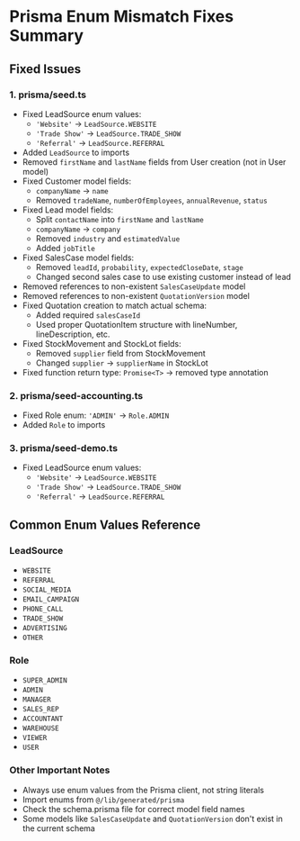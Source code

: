 # Prisma Enum Mismatch Fixes Summary

## Fixed Issues

### 1. **prisma/seed.ts**
- Fixed LeadSource enum values:
  - `'Website'` → `LeadSource.WEBSITE`
  - `'Trade Show'` → `LeadSource.TRADE_SHOW`
  - `'Referral'` → `LeadSource.REFERRAL`
- Added `LeadSource` to imports
- Removed `firstName` and `lastName` fields from User creation (not in User model)
- Fixed Customer model fields:
  - `companyName` → `name`
  - Removed `tradeName`, `numberOfEmployees`, `annualRevenue`, `status`
- Fixed Lead model fields:
  - Split `contactName` into `firstName` and `lastName`
  - `companyName` → `company`
  - Removed `industry` and `estimatedValue`
  - Added `jobTitle`
- Fixed SalesCase model fields:
  - Removed `leadId`, `probability`, `expectedCloseDate`, `stage`
  - Changed second sales case to use existing customer instead of lead
- Removed references to non-existent `SalesCaseUpdate` model
- Removed references to non-existent `QuotationVersion` model
- Fixed Quotation creation to match actual schema:
  - Added required `salesCaseId`
  - Used proper QuotationItem structure with lineNumber, lineDescription, etc.
- Fixed StockMovement and StockLot fields:
  - Removed `supplier` field from StockMovement
  - Changed `supplier` → `supplierName` in StockLot
- Fixed function return type: `Promise<T>` → removed type annotation

### 2. **prisma/seed-accounting.ts**
- Fixed Role enum: `'ADMIN'` → `Role.ADMIN`
- Added `Role` to imports

### 3. **prisma/seed-demo.ts**
- Fixed LeadSource enum values:
  - `'Website'` → `LeadSource.WEBSITE`
  - `'Trade Show'` → `LeadSource.TRADE_SHOW`
  - `'Referral'` → `LeadSource.REFERRAL`

## Common Enum Values Reference

### LeadSource
- `WEBSITE`
- `REFERRAL`
- `SOCIAL_MEDIA`
- `EMAIL_CAMPAIGN`
- `PHONE_CALL`
- `TRADE_SHOW`
- `ADVERTISING`
- `OTHER`

### Role
- `SUPER_ADMIN`
- `ADMIN`
- `MANAGER`
- `SALES_REP`
- `ACCOUNTANT`
- `WAREHOUSE`
- `VIEWER`
- `USER`

### Other Important Notes
- Always use enum values from the Prisma client, not string literals
- Import enums from `@/lib/generated/prisma`
- Check the schema.prisma file for correct model field names
- Some models like `SalesCaseUpdate` and `QuotationVersion` don't exist in the current schema
